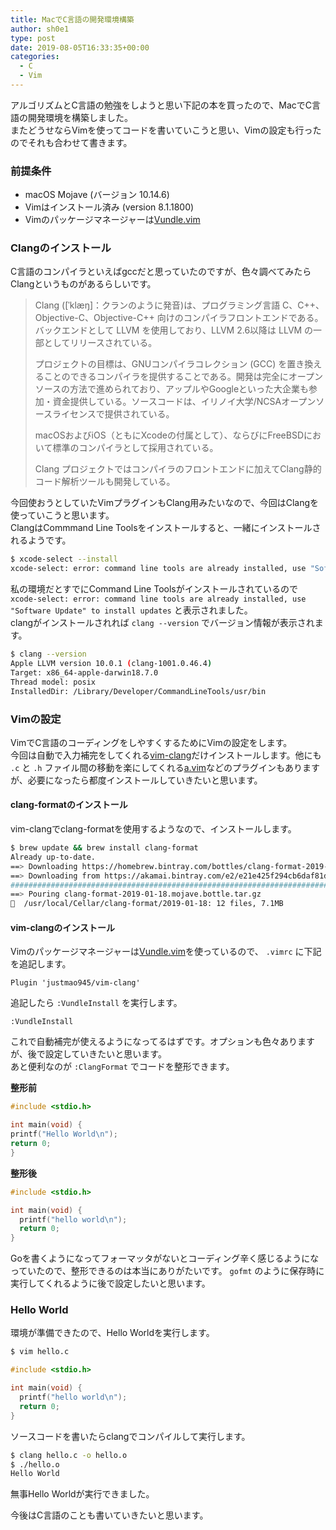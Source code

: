 ```yaml
---
title: MacでC言語の開発環境構築
author: sh0e1
type: post
date: 2019-08-05T16:33:35+00:00
categories:
  - C
  - Vim
---
```

アルゴリズムとC言語の勉強をしようと思い下記の本を買ったので、MacでC言語の開発環境を構築しました。  
またどうせならVimを使ってコードを書いていこうと思い、Vimの設定も行ったのでそれも合わせて書きます。
<!--more-->

### 前提条件

- macOS Mojave (バージョン 10.14.6)
- Vimはインストール済み (version 8.1.1800)
- Vimのパッケージマネージャーは[Vundle.vim](https://github.com/VundleVim/Vundle.vim)

### Clangのインストール

C言語のコンパイラといえばgccだと思っていたのですが、色々調べてみたらClangというものがあるらしいです。

> Clang ([ˈklæŋ]：クランのように発音)は、プログラミング言語 C、C++、Objective-C、Objective-C++ 向けのコンパイラフロントエンドである。バックエンドとして LLVM を使用しており、LLVM 2.6以降は LLVM の一部としてリリースされている。
>
> プロジェクトの目標は、GNUコンパイラコレクション (GCC) を置き換えることのできるコンパイラを提供することである。開発は完全にオープンソースの方法で進められており、アップルやGoogleといった大企業も参加・資金提供している。ソースコードは、イリノイ大学/NCSAオープンソースライセンスで提供されている。
>
> macOSおよびiOS（ともにXcodeの付属として）、ならびにFreeBSDにおいて標準のコンパイラとして採用されている。
>
> Clang プロジェクトではコンパイラのフロントエンドに加えてClang静的コード解析ツールも開発している。

今回使おうとしていたVimプラグインもClang用みたいなので、今回はClangを使っていこうと思います。  
ClangはCommmand Line Toolsをインストールすると、一緒にインストールされるようです。

```bash
$ xcode-select --install
xcode-select: error: command line tools are already installed, use "Software Update" to install updates
```

私の環境だとすでにCommand Line Toolsがインストールされているので `xcode-select: error: command line tools are already installed, use "Software Update" to install updates` と表示されました。  
clangがインストールされれば `clang --version` でバージョン情報が表示されます。

```bash
$ clang --version
Apple LLVM version 10.0.1 (clang-1001.0.46.4)
Target: x86_64-apple-darwin18.7.0
Thread model: posix
InstalledDir: /Library/Developer/CommandLineTools/usr/bin
```

### Vimの設定

VimでC言語のコーディングをしやすくするためにVimの設定をします。  
今回は自動で入力補完をしてくれる[vim-clang](https://github.com/justmao945/vim-clang)だけインストールします。他にも `.c` と `.h` ファイル間の移動を楽にしてくれる[a.vim](https://github.com/vim-scripts/a.vim)などのプラグインもありますが、必要になったら都度インストールしていきたいと思います。

#### clang-formatのインストール

vim-clangでclang-formatを使用するようなので、インストールします。

```bash
$ brew update && brew install clang-format
Already up-to-date.
==> Downloading https://homebrew.bintray.com/bottles/clang-format-2019-01-18.mojave.bottle.tar.gz
==> Downloading from https://akamai.bintray.com/e2/e21e425f294cb6daf81dce2de430401dbc00369fc7cc2c3ff76770eee50b149f?__gda__=exp=156
######################################################################## 100.0%
==> Pouring clang-format-2019-01-18.mojave.bottle.tar.gz
🍺  /usr/local/Cellar/clang-format/2019-01-18: 12 files, 7.1MB
```

#### vim-clangのインストール

Vimのパッケージマネージャーは[Vundle.vim](https://github.com/VundleVim/Vundle.vim)を使っているので、 `.vimrc` に下記を追記します。

```vim
Plugin 'justmao945/vim-clang'
```

追記したら `:VundleInstall` を実行します。

```vim
:VundleInstall
```

これで自動補完が使えるようになってるはずです。オプションも色々ありますが、後で設定していきたいと思います。  
あと便利なのが `:ClangFormat` でコードを整形できます。

**整形前**

```c++
#include <stdio.h>

int main(void) {
printf("Hello World\n");
return 0;
}
```

**整形後**

```c++
#include <stdio.h>

int main(void) {
  printf("hello world\n");
  return 0;
}
```

Goを書くようになってフォーマッタがないとコーディング辛く感じるようになっていたので、整形できるのは本当にありがたいです。 `gofmt` のように保存時に実行してくれるように後で設定したいと思います。

### Hello World

環境が準備できたので、Hello Worldを実行します。

```bash
$ vim hello.c
```

```c++
#include <stdio.h>

int main(void) {
  printf("hello world\n");
  return 0;
}
```

ソースコードを書いたらclangでコンパイルして実行します。

```bash
$ clang hello.c -o hello.o
$ ./hello.o
Hello World
```

無事Hello Worldが実行できました。

今後はC言語のことも書いていきたいと思います。
